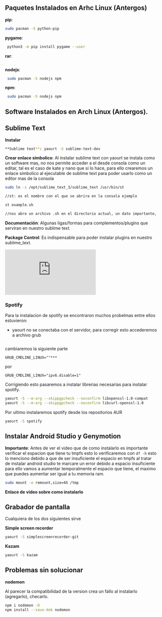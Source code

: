 ## Paquetes Instalados en Arhc Linux (Antergos)

**pip**: 
```sh 
sudo pacman -S python-pip 
```

**pygame**: 
```sh
 python3 -m pip install pygame --user 
 ```


**rar**: 
```sh sudo pacman -S p7zip zip unzip unrar 
```


**nodejs**:
```sh
 sudo pacman -S nodejs npm
```

**npm**:
```sh
 sudo pacman -S nodejs npm
```

## Software Instalados en Arch Linux (Antergos).


## Sublime Text
**Instalar**
```sh
**Sublime text**: yaourt -S sublime-text-dev
```


**Crear enlace simbolico**: Al instalar sublime text con yaourt se instala como un software mas, no nos permite acceder a el desde consola como un editar, tal es el caso de kate y nano que si lo hace, para ello crearemos un enlace simbolico al ejecutable de sublime text para poder usarlo como un editor mas de la consola

```sh
sudo ln -s /opt/sublime_text_3/sublime_text /usr/bin/st

//st: es el nombre con el que se abrira en la consola ejemplo 

st example.sh

//nos abre un archivo .sh en el directorio actual, un dato importante, solo guardando (ctrl+s), el archivo se creara. 
```


**Documentación**: Algunas ligas/formas para complementos/plugins que serviran en nuestro sublime text.


**Package Control**: Es indispensable para poder instalar plugins en nuestro sublime_text.


![Package Control](http://docs.sublimetext.info/en/latest/getting_started/install.html)

### Spotify
Para la instalacion de spotify se encontraron muchos probelmas entre ellos estuvieron:

*   yaourt no se conectaba con el servidor, para corregir esto accederemos a archivo grub 
```sudo nano /etc/default/grub 
```
cambiaremos la siguiente parte

```
GRUB_CMDLINE_LINUX=""***
```
por 
```
GRUB_CMDLINE_LINUX="ipv6.disable=1"
```
Corrigiendo esto pasaremos a instalar librerias necesarias para instalar spotify.
```sh
yaourt -S --m-arg --skippgpcheck --noconfirm libopenssl-1.0-compat
yaourt -S --m-arg --skippgpcheck --noconfirm libcurl-openssl-1.0
```

Por ultimo instalaremos spotify desde los repositorios AUR 
```sh
yaourt -S spotify
```

## Instalar Android Studio y Genymotion

**Importante**: Antes de ver el video que de como instalarlo es importante verificar el espacion que tiene tu tmpfs esto lo verificaremos con 
```df -h```
esto lo menciono debido a que de ser insuficiente el espacio en tmpfs al tratar de instalar android studio te marcare un error debido a espacio insuficiente para ello vamos a aumentar temporalmente el espacio que tiene, el maximo que puedes aumentar ser igual a tu memoria ram.
```sh
sudo mount -o remount,size=4G /tmp
```

**Enlace de video sobre como instalarlo**

## Grabador de pantalla
Cualquiera de los dos siguientes sirve

**Simple screen recorder**
```sh
yaourt -S simplescreenrecorder-git
```

**Kazam**
```sh
yaourt -S kazam

```





## Problemas sin solucionar
**nodemon**

Al parecer la compatibilidad de la version crea un fallo al instalarlo (agregarlo), checarlo.

```sh
npm i nodemon -D
npm install --save-deb nodemon

```